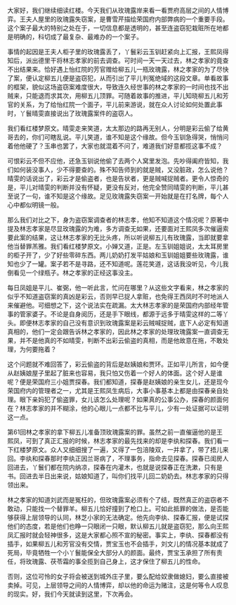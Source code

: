 
大家好，我们继续细读红楼。今天我们从玫瑰露岸来看一看贾府高层之间的人情博弈。王夫人屋里的玫瑰露失窃案，是曹雪芹描绘荣国府内部弊病的一个重要手段。这个案子最大的特别之处在于，一切信息都是透明的，甚至连盗窃犯栽赃所在地都是明确的，科切成了最复杂、最难办的一个案子。

事情的起因是王夫人柜子里的玫瑰露丢了，丫鬟彩云玉钏赶紧向上汇报，王熙凤得知后，派出德里干将林志孝家的前去调查。可时间一天一天过去，林之孝家的竟查不出结果来。恰好遇上怡红院的芳官赠给柳五儿一瓶玫瑰露，林之孝家的为了尽快了案，便认定柳五儿便是盗窃犯，从而引出了平儿判冤绝域的这段文章。单看故事的框架，貌似这场盗窃案难度很大，导致连久经世事的林之孝家的一时间也找不出贼来，只能退而求其次，用柳五儿顶罪。可随着故事的推进，平儿知晓柳五儿和芳官的关系，为了给怡红院一个面子，平儿前来游说，就在众人讨论如何处置此事时，丫鬟晴雯直接说出了玫瑰露案件的盗窃人。

我们看红楼梦原文。晴雯走来笑道，太太那边的路再无别人，分明是彩云偷了给黄哥去的，你们可瞎乱说。平儿笑道，谁不知是这个缘故。但今玉钏急得哭，悄悄问着他他硬了？玉串也罢了，大家也就混着不问了，难道我们好意都揽这事不成？

可恨彩云不但不应他，还急玉钏说他偷了去两个人窝里发泡。先吵得阖府皆知，我们如何装没事人，少不得要查的。殊不知告师到的就是贼，又没脏政，怎么说他？晴雯的话说出了，彩云才是偷盗者，也是告状者，更是贼喊捉贼者。更令人惊奇的是，平儿对晴雯的判断并没有怀疑，更没有反对，他完全赞同晴雯的判断，平儿甚至说了一句，谁不知是这个缘故。足见玫瑰露失窃案一开始就是在打名牌，每个人心中都似明镜一般。

那么我们对比之下，身为盗窃案调查者的林志孝，他知不知道这个情况呢？原著中提及林志孝家是尽显玫瑰露的为难，多方调查无如果，还要面对王熙凤多次催逼索要此案的结果，这让林志孝家的无比头疼，所以听说柳五儿有玫瑰露，当即就要拿他当替罪羔雅。我们看红楼梦原文。小婵又道，正是。左玉钏姐姐说，太太耳房里的柜子开了，少了好些零碎东西。两儿奶奶打发平姑娘和玉钏姐姐要些玫瑰露，谁知也少了一罐。案子若不是寻路，还不知道呢。莲花笑道，这话我没听见，今儿我倒看见一个绿瓶子。林之孝家的正经这事没主。

每日凤姐是平儿、崔弼，他一听此言，忙问在哪里？从这些文字看来，林之孝家的似乎不知道盗窃案的真凶是彩云，否则早已捉人拿赃，也免得王西凤时不时地派人来催避他。可细想之下，这个说法实在疏漏。太大林志孝家的是荣国府内部经年管事的管家婆子。不论是自身阅历，还是手下眼线，都源于远多于晴雯这样的二等丫头。即便林志孝家的自己没有意识到玫瑰露案是彩云贼喊捉贼，底下人必定有知道真相的，他们一定会跟告诉林之孝家的，因此林之孝家的处理玫瑰露案一直调查无果，并不是他真的不如晴雯，判断不出彩云偷盗的真相，而是他故意在拖，不敢处理，为何要拖着？

这个问题就不难回答了，彩云偷盗的背后是赵姨娘和贾环。正如平儿所言，如今便从赵姨娘屋子里起了脏来也容易，我只怕又伤着一个好人的体面。这个好人是谁呢？便是荣国府三小姐贾探春。我们都知道，探春是赵姨娘的亲生女儿，还是现今荣国府内的管理者之一，尤其是王熙凤生病后，大事小事基本上都是由探春亲自处理。眼下亲妈犯了偷盗罪，女儿该怎么处理呢？如果真的公事公办，探春的颜面何在？林志孝家的并不糊涂，他的心眼儿一点都不比与平儿，少有一处证据可以证明这一点。

第61回林之孝家的拿下柳五儿准备顶玫瑰露案的罪。虽然之前一直催逼他的是王熙凤，可到了真正汇报的时候，林志孝家的最先找来的却是李纨和探春。我们看一下红楼梦原文。众人又细细搜了一遍，又得了一包涪陵双，一并拿了，带了捂儿来回。李纨和探春那时李纨正因兰哥病了，不理事务，指命去见探春。探春已闺房人回进去，丫鬟们都在院内纳凉，探春在内灌木，也就是说探春正在洗漱，只有是书。回进去半日出来说，姑娘知道了，叫你们找平儿回二奶奶去。林志孝家的只得领出来。

林之孝家的知道刘武而是冤枉的，但玫瑰露案必须有个了结，既然真正的盗窃者不敢动，只能找一个替罪羊。柳五儿恰好撞到了枪口上。可如此抵罪的做法，是否能够获得上层领导的认同，林芝小家的无法确定。他先向李纨、探春汇报，便是试探他们的态度，若是他们也睁一只眼闭一只眼，默认柳五儿就是盗窃犯，那么向王熙凤汇报时就会轻神很多，这是大家都心照不宣的秘密。事实上，李纨、探春都没有插手，如果柳五儿和芳官没有交情，贾宝玉也不会插手，刘文儿的情况基本就成了死局，毕竟牺牲一个小丫鬟能保全大部分人的颜面。最终，贾宝玉承担了所有责任，将玫瑰露、茯苓霜的事全揽到自己身上，这才保住了柳五儿的性命。

否则，这位可怜的女子将会被送到城外庄子里，要么配给奴隶做媳妇，要么直接被卖掉。可见，上层领导之间的人情博弈，却以他的命运为赌注，这是何等令人叹息的现实。好，我们今天就读到这里，下次再会。


